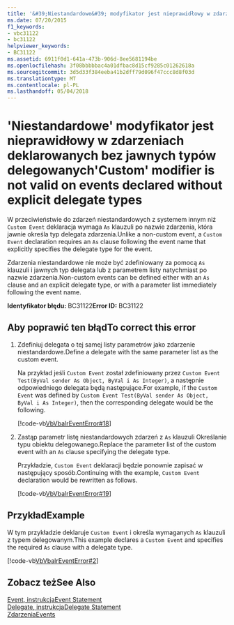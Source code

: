 ```yaml
---
title: '&#39;Niestandardowe&#39; modyfikator jest nieprawidłowy w zdarzeniach deklarowanych bez jawnych typów delegowanych'
ms.date: 07/20/2015
f1_keywords:
- vbc31122
- bc31122
helpviewer_keywords:
- BC31122
ms.assetid: 6911f0d1-641a-473b-906d-8ee5681194be
ms.openlocfilehash: 3f08bbbbbac4a01dfbac8d15cf9285c01262618a
ms.sourcegitcommit: 3d5d33f384eeba41b2dff79d096f47ccc8d8f03d
ms.translationtype: MT
ms.contentlocale: pl-PL
ms.lasthandoff: 05/04/2018
---
```

# <a name="39custom39-modifier-is-not-valid-on-events-declared-without-explicit-delegate-types"></a><span data-ttu-id="fc816-102">&#39;Niestandardowe&#39; modyfikator jest nieprawidłowy w zdarzeniach deklarowanych bez jawnych typów delegowanych</span><span class="sxs-lookup"><span data-stu-id="fc816-102">&#39;Custom&#39; modifier is not valid on events declared without explicit delegate types</span></span>
<span data-ttu-id="fc816-103">W przeciwieństwie do zdarzeń niestandardowych z systemem innym niż `Custom Event` deklaracja wymaga `As` klauzuli po nazwie zdarzenia, która jawnie określa typ delegata zdarzenia.</span><span class="sxs-lookup"><span data-stu-id="fc816-103">Unlike a non-custom event, a `Custom Event` declaration requires an `As` clause following the event name that explicitly specifies the delegate type for the event.</span></span>  
  
 <span data-ttu-id="fc816-104">Zdarzenia niestandardowe nie może być zdefiniowany za pomocą `As` klauzuli i jawnych typ delegata lub z parametrem listy natychmiast po nazwie zdarzenia.</span><span class="sxs-lookup"><span data-stu-id="fc816-104">Non-custom events can be defined either with an `As` clause and an explicit delegate type, or with a parameter list immediately following the event name.</span></span>  
  
 <span data-ttu-id="fc816-105">**Identyfikator błędu:** BC31122</span><span class="sxs-lookup"><span data-stu-id="fc816-105">**Error ID:** BC31122</span></span>  
  
## <a name="to-correct-this-error"></a><span data-ttu-id="fc816-106">Aby poprawić ten błąd</span><span class="sxs-lookup"><span data-stu-id="fc816-106">To correct this error</span></span>  
  
1.  <span data-ttu-id="fc816-107">Zdefiniuj delegata o tej samej listy parametrów jako zdarzenie niestandardowe.</span><span class="sxs-lookup"><span data-stu-id="fc816-107">Define a delegate with the same parameter list as the custom event.</span></span>  
  
     <span data-ttu-id="fc816-108">Na przykład jeśli `Custom Event` został zdefiniowany przez `Custom Event Test(ByVal sender As Object, ByVal i As Integer)`, a następnie odpowiedniego delegata będą następujące.</span><span class="sxs-lookup"><span data-stu-id="fc816-108">For example, if the `Custom Event` was defined by `Custom Event Test(ByVal sender As Object, ByVal i As Integer)`, then the corresponding delegate would be the following.</span></span>  
  
     [!code-vb[VbVbalrEventError#18](../../../visual-basic/language-reference/error-messages/codesnippet/VisualBasic/custom-modifier-is-not-valid-on-events-declared-without-explicit-delegate-types_1.vb)]  
  
2.  <span data-ttu-id="fc816-109">Zastąp parametr listę niestandardowych zdarzeń z `As` klauzuli Określanie typu obiektu delegowanego.</span><span class="sxs-lookup"><span data-stu-id="fc816-109">Replace the parameter list of the custom event with an `As` clause specifying the delegate type.</span></span>  
  
     <span data-ttu-id="fc816-110">Przykładzie, `Custom Event` deklaracji będzie ponownie zapisać w następujący sposób.</span><span class="sxs-lookup"><span data-stu-id="fc816-110">Continuing with the example, `Custom Event` declaration would be rewritten as follows.</span></span>  
  
     [!code-vb[VbVbalrEventError#19](../../../visual-basic/language-reference/error-messages/codesnippet/VisualBasic/custom-modifier-is-not-valid-on-events-declared-without-explicit-delegate-types_2.vb)]  
  
## <a name="example"></a><span data-ttu-id="fc816-111">Przykład</span><span class="sxs-lookup"><span data-stu-id="fc816-111">Example</span></span>  
 <span data-ttu-id="fc816-112">W tym przykładzie deklaruje `Custom Event` i określa wymaganych `As` klauzuli z typem delegowanym.</span><span class="sxs-lookup"><span data-stu-id="fc816-112">This example declares a `Custom Event` and specifies the required `As` clause with a delegate type.</span></span>  
  
 [!code-vb[VbVbalrEventError#2](../../../visual-basic/language-reference/error-messages/codesnippet/VisualBasic/custom-modifier-is-not-valid-on-events-declared-without-explicit-delegate-types_3.vb)]  
  
## <a name="see-also"></a><span data-ttu-id="fc816-113">Zobacz też</span><span class="sxs-lookup"><span data-stu-id="fc816-113">See Also</span></span>  
 [<span data-ttu-id="fc816-114">Event, instrukcja</span><span class="sxs-lookup"><span data-stu-id="fc816-114">Event Statement</span></span>](../../../visual-basic/language-reference/statements/event-statement.md)  
 [<span data-ttu-id="fc816-115">Delegate, instrukcja</span><span class="sxs-lookup"><span data-stu-id="fc816-115">Delegate Statement</span></span>](../../../visual-basic/language-reference/statements/delegate-statement.md)  
 [<span data-ttu-id="fc816-116">Zdarzenia</span><span class="sxs-lookup"><span data-stu-id="fc816-116">Events</span></span>](../../../visual-basic/programming-guide/language-features/events/index.md)
